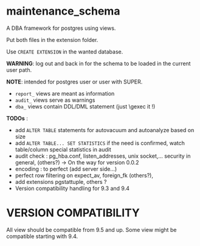 # maintenance_schema

A DBA framework for postgres using views.

Put both files in the extension folder.

Use `CREATE EXTENSION` in the wanted database.

**WARNING**: log out and back in for the schema to be loaded in the current user path.

**NOTE**: intended for postgres user or user with SUPER.

* `report_` views are meant as information 
* `audit_` views serve as warnings 
* `dba_` views contain DDL/DML statement (just \gexec it !)

**TODOs** :
- add `ALTER TABLE` statements for autovacuum and autoanalyze based on size
- add `ALTER TABLE... SET STATISTICS` if the need is confirmed, watch table/column special statistics in audit
- audit check : pg_hba.conf, listen_addresses, unix socket,...  security in general, (others?) -> On the way for version 0.0.2
- encoding : to perfect (add server side...)
- perfect row filtering on expect_av, foreign_fk (others?),
- add extensions pgstattuple, others ?
- Version compatibility handling for 9.3 and 9.4

VERSION COMPATIBILITY
=====================

All view should be compatible from 9.5 and up.
Some view might be compatible starting with 9.4.


